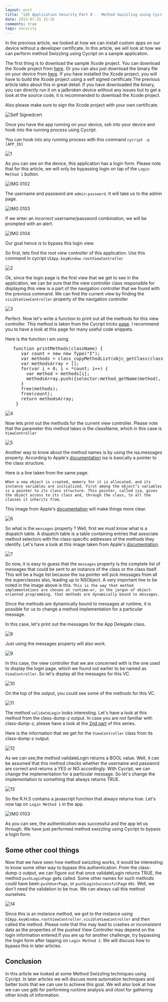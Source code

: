 ```yaml
---
layout: post
title: "iOS Application Security Part 8 -  Method Swizzling using Cycript"
date: 2013-07-25 15:16
comments: true
tags: security
---
```

In the previous article, we looked at how we can install custom apps on our device without a developer certificate. In this article, we will look at how we can perform method Swizzling using Cycript on a sample application.

The first thing is to download the sample Xcode project. You can download the Xcode project from [here](https://dl.dropboxusercontent.com/u/34557464/MethodSwizzlingDemo.zip). Or you can also just download the binary file on your device from [here](https://dl.dropboxusercontent.com/u/34557464/MethodSwizzlingDemo.ipa). If you have installed the Xcode project, you will have to build the Xcode project using a self signed certificate.The previous article talks about this in great detail. If you have downloaded the binary, you can directly run it on a jailbroken device without any issues but to get a look at the source code, it is recommended to download the Xcode project.

<!-- more -->

Also please make sure to sign the Xcode project with your own certificate.

![Self Signedcert]({{site.baseurl}}/images/posts/ios8/Self-signedcert.png)

Once you have the app running on your device, ssh into your device and hook into the running process using Cycript.

You can hook into any running process with this command `cycript -p [APP_ID]`

![1]({{site.baseurl}}/images/posts/ios8/1.png)

As you can see on the device, this application has a login form. Please note that for this article, we will only be bypassing login on tap of the `Login Method 1` button.

![IMG 0102]({{site.baseurl}}/images/posts/ios8/IMG_0102.PNG)

The username and password are `admin:password`. It will take us to the admin page.

![IMG 0103]({{site.baseurl}}/images/posts/ios8/IMG_0103.PNG)

If we enter an incorrect username/password combination, we will be prompted with an alert.

![IMG 0104]({{site.baseurl}}/images/posts/ios8/IMG_0104.PNG)

Our goal hence is to bypass this login view.

So first, lets find the root view controller of this application. Use this command in cycript `UIApp.keyWindow.rootViewController`

![2]({{site.baseurl}}/images/posts/ios8/2.png)

Ok, since the login page is the first view that we get to see in the application, we can be sure that the view controller class responsible for displaying this view is a part of the navigation controller that we found with the previous command. We can find the current view by finding the `visibleViewController` property of the navigation controller

![3]({{site.baseurl}}/images/posts/ios8/3.png)

Perfect. Now let's write a function to print out all the methods for this view controller. This method is taken from the Cycript tricks [page](http://iphonedevwiki.net/index.php/Cycript_Tricks). I recommend you to have a look at this page for many useful code snippets.

Here is the function i am using.

<pre>	function printMethods(className) {
	  var count = new new Type("I");
	  var methods = class_copyMethodList(objc_getClass(className), count);
	  var methodsArray = [];
	  for(var i = 0; i < *count; i++) {
	    var method = methods[i];
	    methodsArray.push({selector:method_getName(method), implementation:method_getImplementation(method)});
	  }
	  free(methods);
	  free(count);
	  return methodsArray;
	}
</pre>

![4]({{site.baseurl}}/images/posts/ios8/4.png)

Now lets print out the methods for the current view controller. Please note that the parameter this method takes is the className, which in this case is `ViewController`

![5]({{site.baseurl}}/images/posts/ios8/5.png)

Another way to know about the method names is by using the isa.messages property. According to Apple's [documentation](http://developer.apple.com/library/ios/#DOCUMENTATION/Cocoa/Conceptual/ObjCRuntimeGuide/Articles/ocrtHowMessagingWorks.html#//apple_ref/doc/uid/TP40008048-CH104-SW1) isa is basically a pointer to the class structure.

Here is a line taken from the same page.

`When a new object is created, memory for it is allocated, and its instance variables are initialized. First among the object’s variables is a pointer to its class structure. This pointer, called isa, gives the object access to its class and, through the class, to all the classes it inherits from.`

This image from Apple's [documentation](http://developer.apple.com/library/ios/#DOCUMENTATION/Cocoa/Conceptual/ObjCRuntimeGuide/Articles/ocrtHowMessagingWorks.html#//apple_ref/doc/uid/TP40008048-CH104-SW1) will make things more clear.

![6]({{site.baseurl}}/images/posts/ios8/6.png)

So what is the `messages` property ? Well, first we must know what is a dispatch table. A dispatch table is a table containing entries that associate method selectors with the class-specific addresses of the methods they identify. Let's have a look at this image taken from Apple's [documentation](http://developer.apple.com/library/ios/#DOCUMENTATION/Cocoa/Conceptual/ObjCRuntimeGuide/Articles/ocrtHowMessagingWorks.html#//apple_ref/doc/uid/TP40008048-CH104-SW1).

![7]({{site.baseurl}}/images/posts/ios8/7.png)

So now, it is easy to guess that the `messages` property is the complete list of messages that could be sent to an instance of the class or the class itself. This will be a huge list because the isa pointer will pick messages from all the superclasses also, leading up to NSObject. A very important line to be noted in the image above is this. `This is the way that method implementations are chosen at runtime—or, in the jargon of object-oriented programming, that methods are dynamically bound to messages.`

Since the methods are dynamically bound to messages at runtime, it is possible for us to change a method implementation for a particular message.

In this case, let's print out the messages for the App Delegate class.

![8]({{site.baseurl}}/images/posts/ios8/8.png)

Just using the messages property will also work.

![9]({{site.baseurl}}/images/posts/ios8/9.png)

In this case, the view controller that we are concerned with is the one used to display the login page, which we found out earlier to be named as `ViewController`. So let's display all the messages for this VC.

![10]({{site.baseurl}}/images/posts/ios8/10.png)

On the top of the output, you could see some of the methods for this VC.

![11]({{site.baseurl}}/images/posts/ios8/11.png)

The method `validateLogin` looks interesting. Let's have a look at this method from the class-dump-z output. In case you are not familiar with class-dump-z, please have a look at the [2nd part](http://resources.infosecinstitute.com/ios-application-security-part-2-getting-class-information-of-ios-apps/) of this series.

Here is the information that we get for the `ViewController` class from its class-dump-z output.

![12]({{site.baseurl}}/images/posts/ios8/12.png)

As we can see,the method validateLogin returns a BOOL value. Well, it can be assumed that this method checks whether the username and password are correct and returns a YES or NO accordingly. With Cycript, we can change the implementation for a particular message. So let's change the implementation to something that always returns TRUE.

![13]({{site.baseurl}}/images/posts/ios8/13.png)

So the R.H.S contains a javascript function that always returns true. Let's now tap on `Login Method 1` in the app.

![IMG 0103]({{site.baseurl}}/images/posts/ios8/IMG_0103.PNG)

As you can see, the authentication was successful and the app let us through. We have just performed method swizzling using Cycript to bypass a login form.

## Some other cool things

Now that we have seen how method swizzling works, it would be interesting to know some other way to bypass this authentication. From the class-dump-z output, we can figure out that once validateLogin returns TRUE, the method `pushLoginPage` gets called. Some other names for such methods could have been `pushUserPage`, or `pushLoginSuccessfulPage` etc. Well, we don't need the validation to be true. We can always call this method ourselves.

![14]({{site.baseurl}}/images/posts/ios8/14.png)

Since this is an instance method, we got to the instance using `UIApp.keyWindow.rootViewController.visibleViewController` and then called the method .Please note that this may lead to crashes or inconsistent data as the properties of the pushed View Controller may depend on the login information entered.If you are up for another challenge, try bypassing the login form after tapping on `Login Method 2`. We will discuss how to bypass this in later articles.

## Conclusion

In this article we looked at some Method Swizzling techniques using Cycript. In later articles we will discuss more automation techniques and better tools that we can use to achieve this goal. We will also look at how we can use gdb for performing runtime analysis and otool for gathering other kinds of information.